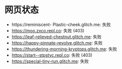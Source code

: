 # 网页状态
- https://reminiscent- Plastic-cheek.glitch.me: 失败
- https://moo.zxco.repl.co: 失败 (403)
- https://leaf-relieved-chestnut.glitch.me: 失败
- https://happy-pinnate-revolve.glitch.me: 失败
- https://thundering-morning-kryptops.glitch.me: 失败
- https://start--stpstyc.repl.co: 失败 (403)
- https://special-tiny-run.glitch.me: 失败
